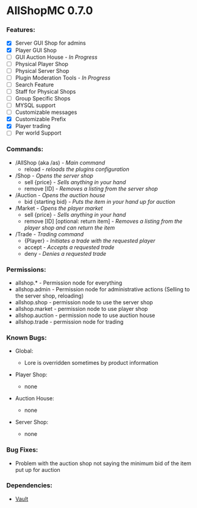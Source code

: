# AllShopMC 0.7.0

### Features:
- [x] Server GUI Shop for admins
- [x] Player GUI Shop
- [ ] GUI Auction House - *In Progress*
- [ ] Physical Player Shop
- [ ] Physical Server Shop
- [ ] Plugin Moderation Tools - *In Progress*
- [ ] Search Feature
- [ ] Staff for Physical Shops
- [ ] Group Specific Shops
- [ ] MYSQL support
- [ ] Customizable messages
- [x] Customizable Prefix
- [x] Player trading
- [ ] Per world Support

### Commands:
* /AllShop (aka /as) - *Main command*
  * reload - *reloads the plugins configuration*
* /Shop - *Opens the server shop*
  * sell {price} - *Sells anything in your hand*
  * remove [ID] - *Removes a listing from the server shop*
* /Auction - *Opens the auction house*
  * bid {starting bid} - *Puts the item in your hand up for auction*
* /Market - *Opens the player market*
  * sell {price} - *Sells anything in your hand*
  * remove [ID] [optional: return item] - *Removes a listing from the player shop and can return the item*
* /Trade - *Trading command*
  * {Player} - *Initiates a trade with the requested player*
  * accept - *Accepts a requested trade*
  * deny - *Denies a requested trade*
  
### Permissions:
* allshop.* - Permission node for everything
* allshop.admin - Permission node for administrative actions (Selling to the server shop, reloading)
* allshop.shop - permission node to use the server shop
* allshop.market - permission node to use player shop
* allshop.auction - permission node to use auction house
* allshop.trade - permission node for trading

### Known Bugs:

* Global:
  * Lore is overridden sometimes by product information
  
* Player Shop:
  * none
  
* Auction House:
  * none
  
* Server Shop:
  * none
  
### Bug Fixes:
 * Problem with the auction shop not saying the minimum bid of the item put up for auction
  
### Dependencies:
* [Vault](https://www.spigotmc.org/resources/vault.34315/)
